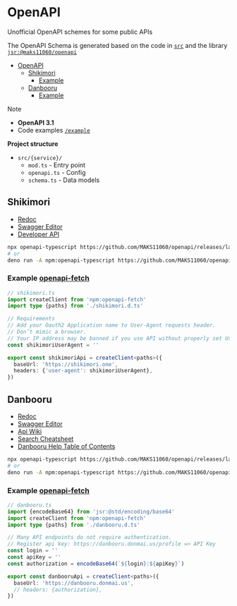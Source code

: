 # OpenAPI

Unofficial OpenAPI schemes for some public APIs

The OpenAPI Schema is generated based on the code in [`src`](src) and
  the library [`jsr:@maks11060/openapi`](https://jsr.io/@maks11060/openapi)

- [OpenAPI](#openapi)
  - [Shikimori](#shikimori)
    - [Example](#example-openapi-fetch)
  - [Danbooru](#danbooru)
    - [Example](#example-openapi-fetch-1)

> [!NOTE]
> - **OpenAPI 3.1**
> - Code examples [`/example`](example)
>
> **Project structure**
> - `src/{service}/`
>   - `mod.ts` - Entry point
>   - `openapi.ts` - Config
>   - `schema.ts` - Data models

## Shikimori

- [Redoc][shikimori.redoc]
- [Swagger Editor][shikimori.swagger]
- [Developer API](https://shikimori.one/api/doc)

```sh
npx openapi-typescript https://github.com/MAKS11060/openapi/releases/latest/download/shikimori.openapi.yml -o ./shikimori.d.ts
# or
deno run -A npm:openapi-typescript https://github.com/MAKS11060/openapi/releases/latest/download/shikimori.openapi.yml -o ./shikimori.d.ts
```

### Example [openapi-fetch](https://openapi-ts.dev/openapi-fetch/)

```ts
// shikimori.ts
import createClient from 'npm:openapi-fetch'
import type {paths} from './shikimori.d.ts'

// Requirements
// Add your Oauth2 Application name to User-Agent requests header.
// Don’t mimic a browser.
// Your IP address may be banned if you use API without properly set User-Agent header.
const shikimoriUserAgent = ''

export const shikimoriApi = createClient<paths>({
  baseUrl: 'https://shikimori.one',
  headers: {'user-agent': shikimoriUserAgent},
})
```

## Danbooru

- [Redoc][danbooru.redoc]
- [Swagger Editor][danbooru.swagger]
- [Api Wiki](https://danbooru.donmai.us/wiki_pages/help:api)
- [Search Cheatsheet](https://danbooru.donmai.us/wiki_pages/help%3Acheatsheet)
- [Danbooru Help Table of Contents](https://danbooru.donmai.us/wiki_pages/help:toc#dtext-developer_guide)

```sh
npx openapi-typescript https://github.com/MAKS11060/openapi/releases/latest/download/danbooru.openapi.yml -o ./danbooru.d.ts
# or
deno run -A npm:openapi-typescript https://github.com/MAKS11060/openapi/releases/latest/download/danbooru.openapi.yml -o ./danbooru.d.ts
```

### Example [openapi-fetch](https://openapi-ts.dev/openapi-fetch/)

```ts
// danbooru.ts
import {encodeBase64} from 'jsr:@std/encoding/base64'
import createClient from 'npm:openapi-fetch'
import type {paths} from './danbooru.d.ts'

// Many API endpoints do not require authentication.
// Register api key: https://danbooru.donmai.us/profile => API Key
const login = ''
const apiKey = ''
const authorization = encodeBase64(`${login}:${apiKey}`)

export const danbooruApi = createClient<paths>({
  baseUrl: 'https://danbooru.donmai.us',
  // headers: {authorization},
})
```

[shikimori.redoc]: https://redocly.github.io/redoc/?url=https://github.com/MAKS11060/openapi/releases/latest/download/shikimori.openapi.yml
[shikimori.swagger]: https://editor-next.swagger.io/?url=https://no-cors.deno.dev/https://github.com/MAKS11060/openapi/releases/latest/download/shikimori.openapi.yml

[danbooru.redoc]: https://redocly.github.io/redoc/?url=https://github.com/MAKS11060/openapi/releases/latest/download/danbooru.openapi.yml
[danbooru.swagger]: https://editor-next.swagger.io/?url=https://no-cors.deno.dev/https://github.com/MAKS11060/openapi/releases/latest/download/danbooru.openapi.yml
